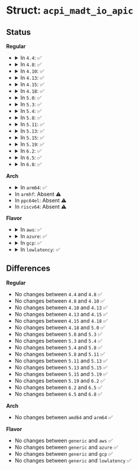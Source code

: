 # Struct: <code>acpi_madt_io_apic</code>

## Status
<b>Regular</b>
<ul>
<li>
<details>
<summary>In <code>4.4</code>: ✅</summary>

```c
struct acpi_madt_io_apic {
    struct acpi_subtable_header header;
    u8 id;
    u8 reserved;
    u32 address;
    u32 global_irq_base;
};
```
</details>
</li>
<li>
<details>
<summary>In <code>4.8</code>: ✅</summary>

```c
struct acpi_madt_io_apic {
    struct acpi_subtable_header header;
    u8 id;
    u8 reserved;
    u32 address;
    u32 global_irq_base;
};
```
</details>
</li>
<li>
<details>
<summary>In <code>4.10</code>: ✅</summary>

```c
struct acpi_madt_io_apic {
    struct acpi_subtable_header header;
    u8 id;
    u8 reserved;
    u32 address;
    u32 global_irq_base;
};
```
</details>
</li>
<li>
<details>
<summary>In <code>4.13</code>: ✅</summary>

```c
struct acpi_madt_io_apic {
    struct acpi_subtable_header header;
    u8 id;
    u8 reserved;
    u32 address;
    u32 global_irq_base;
};
```
</details>
</li>
<li>
<details>
<summary>In <code>4.15</code>: ✅</summary>

```c
struct acpi_madt_io_apic {
    struct acpi_subtable_header header;
    u8 id;
    u8 reserved;
    u32 address;
    u32 global_irq_base;
};
```
</details>
</li>
<li>
<details>
<summary>In <code>4.18</code>: ✅</summary>

```c
struct acpi_madt_io_apic {
    struct acpi_subtable_header header;
    u8 id;
    u8 reserved;
    u32 address;
    u32 global_irq_base;
};
```
</details>
</li>
<li>
<details>
<summary>In <code>5.0</code>: ✅</summary>

```c
struct acpi_madt_io_apic {
    struct acpi_subtable_header header;
    u8 id;
    u8 reserved;
    u32 address;
    u32 global_irq_base;
};
```
</details>
</li>
<li>
<details>
<summary>In <code>5.3</code>: ✅</summary>

```c
struct acpi_madt_io_apic {
    struct acpi_subtable_header header;
    u8 id;
    u8 reserved;
    u32 address;
    u32 global_irq_base;
};
```
</details>
</li>
<li>
<details>
<summary>In <code>5.4</code>: ✅</summary>

```c
struct acpi_madt_io_apic {
    struct acpi_subtable_header header;
    u8 id;
    u8 reserved;
    u32 address;
    u32 global_irq_base;
};
```
</details>
</li>
<li>
<details>
<summary>In <code>5.8</code>: ✅</summary>

```c
struct acpi_madt_io_apic {
    struct acpi_subtable_header header;
    u8 id;
    u8 reserved;
    u32 address;
    u32 global_irq_base;
};
```
</details>
</li>
<li>
<details>
<summary>In <code>5.11</code>: ✅</summary>

```c
struct acpi_madt_io_apic {
    struct acpi_subtable_header header;
    u8 id;
    u8 reserved;
    u32 address;
    u32 global_irq_base;
};
```
</details>
</li>
<li>
<details>
<summary>In <code>5.13</code>: ✅</summary>

```c
struct acpi_madt_io_apic {
    struct acpi_subtable_header header;
    u8 id;
    u8 reserved;
    u32 address;
    u32 global_irq_base;
};
```
</details>
</li>
<li>
<details>
<summary>In <code>5.15</code>: ✅</summary>

```c
struct acpi_madt_io_apic {
    struct acpi_subtable_header header;
    u8 id;
    u8 reserved;
    u32 address;
    u32 global_irq_base;
};
```
</details>
</li>
<li>
<details>
<summary>In <code>5.19</code>: ✅</summary>

```c
struct acpi_madt_io_apic {
    struct acpi_subtable_header header;
    u8 id;
    u8 reserved;
    u32 address;
    u32 global_irq_base;
};
```
</details>
</li>
<li>
<details>
<summary>In <code>6.2</code>: ✅</summary>

```c
struct acpi_madt_io_apic {
    struct acpi_subtable_header header;
    u8 id;
    u8 reserved;
    u32 address;
    u32 global_irq_base;
};
```
</details>
</li>
<li>
<details>
<summary>In <code>6.5</code>: ✅</summary>

```c
struct acpi_madt_io_apic {
    struct acpi_subtable_header header;
    u8 id;
    u8 reserved;
    u32 address;
    u32 global_irq_base;
};
```
</details>
</li>
<li>
<details>
<summary>In <code>6.8</code>: ✅</summary>

```c
struct acpi_madt_io_apic {
    struct acpi_subtable_header header;
    u8 id;
    u8 reserved;
    u32 address;
    u32 global_irq_base;
};
```
</details>
</li>
</ul>
<b>Arch</b>
<ul>
<li>
<details>
<summary>In <code>arm64</code>: ✅</summary>

```c
struct acpi_madt_io_apic {
    struct acpi_subtable_header header;
    u8 id;
    u8 reserved;
    u32 address;
    u32 global_irq_base;
};
```
</details>
</li>
<li>
In <code>armhf</code>: Absent ⚠️
</li>
<li>
In <code>ppc64el</code>: Absent ⚠️
</li>
<li>
In <code>riscv64</code>: Absent ⚠️
</li>
</ul>
<b>Flavor</b>
<ul>
<li>
<details>
<summary>In <code>aws</code>: ✅</summary>

```c
struct acpi_madt_io_apic {
    struct acpi_subtable_header header;
    u8 id;
    u8 reserved;
    u32 address;
    u32 global_irq_base;
};
```
</details>
</li>
<li>
<details>
<summary>In <code>azure</code>: ✅</summary>

```c
struct acpi_madt_io_apic {
    struct acpi_subtable_header header;
    u8 id;
    u8 reserved;
    u32 address;
    u32 global_irq_base;
};
```
</details>
</li>
<li>
<details>
<summary>In <code>gcp</code>: ✅</summary>

```c
struct acpi_madt_io_apic {
    struct acpi_subtable_header header;
    u8 id;
    u8 reserved;
    u32 address;
    u32 global_irq_base;
};
```
</details>
</li>
<li>
<details>
<summary>In <code>lowlatency</code>: ✅</summary>

```c
struct acpi_madt_io_apic {
    struct acpi_subtable_header header;
    u8 id;
    u8 reserved;
    u32 address;
    u32 global_irq_base;
};
```
</details>
</li>
</ul>

## Differences
<b>Regular</b>
<ul>
<li>
No changes between <code>4.4</code> and <code>4.8</code> ✅
</li>
<li>
No changes between <code>4.8</code> and <code>4.10</code> ✅
</li>
<li>
No changes between <code>4.10</code> and <code>4.13</code> ✅
</li>
<li>
No changes between <code>4.13</code> and <code>4.15</code> ✅
</li>
<li>
No changes between <code>4.15</code> and <code>4.18</code> ✅
</li>
<li>
No changes between <code>4.18</code> and <code>5.0</code> ✅
</li>
<li>
No changes between <code>5.0</code> and <code>5.3</code> ✅
</li>
<li>
No changes between <code>5.3</code> and <code>5.4</code> ✅
</li>
<li>
No changes between <code>5.4</code> and <code>5.8</code> ✅
</li>
<li>
No changes between <code>5.8</code> and <code>5.11</code> ✅
</li>
<li>
No changes between <code>5.11</code> and <code>5.13</code> ✅
</li>
<li>
No changes between <code>5.13</code> and <code>5.15</code> ✅
</li>
<li>
No changes between <code>5.15</code> and <code>5.19</code> ✅
</li>
<li>
No changes between <code>5.19</code> and <code>6.2</code> ✅
</li>
<li>
No changes between <code>6.2</code> and <code>6.5</code> ✅
</li>
<li>
No changes between <code>6.5</code> and <code>6.8</code> ✅
</li>
</ul>
<b>Arch</b>
<ul>
<li>
No changes between <code>amd64</code> and <code>arm64</code> ✅
</li>
</ul>
<b>Flavor</b>
<ul>
<li>
No changes between <code>generic</code> and <code>aws</code> ✅
</li>
<li>
No changes between <code>generic</code> and <code>azure</code> ✅
</li>
<li>
No changes between <code>generic</code> and <code>gcp</code> ✅
</li>
<li>
No changes between <code>generic</code> and <code>lowlatency</code> ✅
</li>
</ul>
